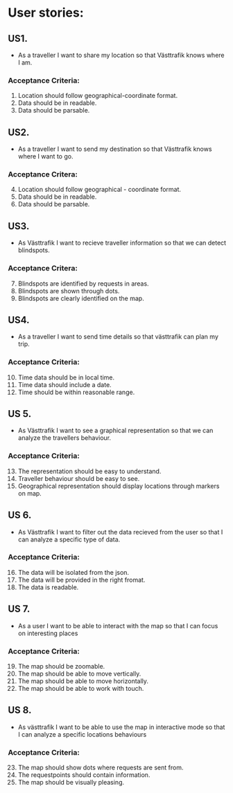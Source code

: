 # User stories: 

## US1. 
* As a traveller I want to share my location so that Västtrafik knows where I am.
### Acceptance Criteria: 
1. Location should follow geographical-coordinate format.
1. Data should be in readable.
1. Data should be parsable.

## US2. 
* As a traveller I want to send my destination so that Västtrafik knows where I want to go.
### Acceptance Critera:
4. Location should follow geographical - coordinate format.
5. Data should be in readable.
6. Data should be parsable.

## US3. 
* As Västtrafik I want to recieve traveller information so that we can detect blindspots.
### Acceptance Critera:
7. Blindspots are identified by requests in areas.
8. Blindspots are shown through dots.
9. Blindspots are clearly identified on the map.


## US4.
* As a traveller I want to send time details so that västtrafik can plan my trip.
### Acceptance Criteria: 
10. Time data should be in local time.
11. Time data should include a date.
12. Time should be within reasonable range. 

## US 5.
* As Västtrafik I want to see a graphical representation so that we can analyze the travellers behaviour.
### Acceptance Criteria: 
13. The representation should be easy to understand.
14. Traveller behaviour should be easy to see.
15. Geographical representation should display locations through markers on map.

## US 6.
* As Västtrafik I want to filter out the data recieved from the user so that I can analyze a specific type of data.
### Acceptance Criteria: 
16. The data will be isolated from the json.
17. The data will be provided in the right fromat.
18. The data is readable.

## US 7.
* As a user I want to be able to interact with the map so that I can focus on interesting places
### Acceptance Criteria: 
19. The map should be zoomable.
20. The map should be able to move vertically.
21. The map should be able to move horizontally.
22. The map should be able to work with touch.

## US 8.
* As västtrafik I want to be able to use the map in interactive mode so that I can analyze a specific locations behaviours
### Acceptance Criteria:
23. The map should show dots where requests are sent from.
24. The requestpoints should contain information.
25. The map should be visually pleasing.